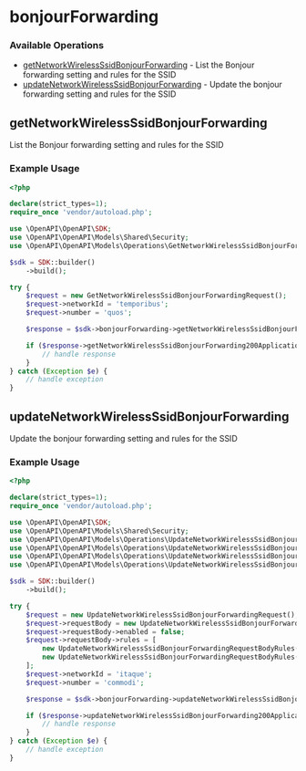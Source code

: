 # bonjourForwarding

### Available Operations

* [getNetworkWirelessSsidBonjourForwarding](#getnetworkwirelessssidbonjourforwarding) - List the Bonjour forwarding setting and rules for the SSID
* [updateNetworkWirelessSsidBonjourForwarding](#updatenetworkwirelessssidbonjourforwarding) - Update the bonjour forwarding setting and rules for the SSID

## getNetworkWirelessSsidBonjourForwarding

List the Bonjour forwarding setting and rules for the SSID

### Example Usage

```php
<?php

declare(strict_types=1);
require_once 'vendor/autoload.php';

use \OpenAPI\OpenAPI\SDK;
use \OpenAPI\OpenAPI\Models\Shared\Security;
use \OpenAPI\OpenAPI\Models\Operations\GetNetworkWirelessSsidBonjourForwardingRequest;

$sdk = SDK::builder()
    ->build();

try {
    $request = new GetNetworkWirelessSsidBonjourForwardingRequest();
    $request->networkId = 'temporibus';
    $request->number = 'quos';

    $response = $sdk->bonjourForwarding->getNetworkWirelessSsidBonjourForwarding($request);

    if ($response->getNetworkWirelessSsidBonjourForwarding200ApplicationJSONObject !== null) {
        // handle response
    }
} catch (Exception $e) {
    // handle exception
}
```

## updateNetworkWirelessSsidBonjourForwarding

Update the bonjour forwarding setting and rules for the SSID

### Example Usage

```php
<?php

declare(strict_types=1);
require_once 'vendor/autoload.php';

use \OpenAPI\OpenAPI\SDK;
use \OpenAPI\OpenAPI\Models\Shared\Security;
use \OpenAPI\OpenAPI\Models\Operations\UpdateNetworkWirelessSsidBonjourForwardingRequest;
use \OpenAPI\OpenAPI\Models\Operations\UpdateNetworkWirelessSsidBonjourForwardingRequestBody;
use \OpenAPI\OpenAPI\Models\Operations\UpdateNetworkWirelessSsidBonjourForwardingRequestBodyRules;
use \OpenAPI\OpenAPI\Models\Operations\UpdateNetworkWirelessSsidBonjourForwardingRequestBodyRulesServicesEnum;

$sdk = SDK::builder()
    ->build();

try {
    $request = new UpdateNetworkWirelessSsidBonjourForwardingRequest();
    $request->requestBody = new UpdateNetworkWirelessSsidBonjourForwardingRequestBody();
    $request->requestBody->enabled = false;
    $request->requestBody->rules = [
        new UpdateNetworkWirelessSsidBonjourForwardingRequestBodyRules(),
        new UpdateNetworkWirelessSsidBonjourForwardingRequestBodyRules(),
    ];
    $request->networkId = 'itaque';
    $request->number = 'commodi';

    $response = $sdk->bonjourForwarding->updateNetworkWirelessSsidBonjourForwarding($request);

    if ($response->updateNetworkWirelessSsidBonjourForwarding200ApplicationJSONObject !== null) {
        // handle response
    }
} catch (Exception $e) {
    // handle exception
}
```
